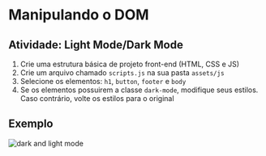 # Manipulando o DOM

## Atividade: Light Mode/Dark Mode

1. Crie uma estrutura básica de projeto front-end (HTML, CSS e JS)
2. Crie um arquivo chamado `scripts.js` na sua pasta `assets/js`
3. Selecione os elementos: `h1`, `button`, `footer` e `body`
4. Se os elementos possuirem a classe `dark-mode`, modifique seus estilos. Caso contrário, volte os estilos para o original

## Exemplo

![dark and light mode](https://user-images.githubusercontent.com/104960654/177212361-34c36808-9268-4ea3-b6d4-32df8959fae5.gif)
